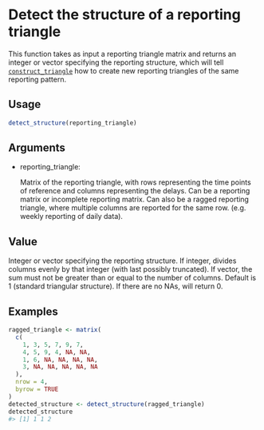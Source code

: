 # Detect the structure of a reporting triangle

This function takes as input a reporting triangle matrix and returns an
integer or vector specifying the reporting structure, which will tell
[`construct_triangle`](https://baselinenowcast.epinowcast.org/reference/construct_triangle.md)
how to create new reporting triangles of the same reporting pattern.

## Usage

``` r
detect_structure(reporting_triangle)
```

## Arguments

- reporting_triangle:

  Matrix of the reporting triangle, with rows representing the time
  points of reference and columns representing the delays. Can be a
  reporting matrix or incomplete reporting matrix. Can also be a ragged
  reporting triangle, where multiple columns are reported for the same
  row. (e.g. weekly reporting of daily data).

## Value

Integer or vector specifying the reporting structure. If integer,
divides columns evenly by that integer (with last possibly truncated).
If vector, the sum must not be greater than or equal to the number of
columns. Default is 1 (standard triangular structure). If there are no
NAs, will return 0.

## Examples

``` r
ragged_triangle <- matrix(
  c(
    1, 3, 5, 7, 9, 7,
    4, 5, 9, 4, NA, NA,
    1, 6, NA, NA, NA, NA,
    3, NA, NA, NA, NA, NA
  ),
  nrow = 4,
  byrow = TRUE
)
detected_structure <- detect_structure(ragged_triangle)
detected_structure
#> [1] 1 1 2
```
